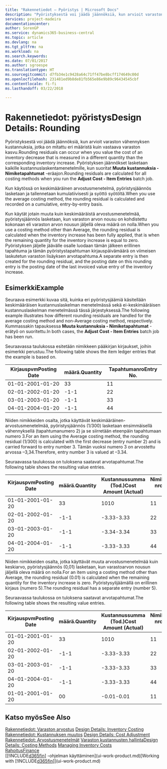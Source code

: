 ```yaml
---
title: "Rakennetiedot – Pyöristys | Microsoft Docs"
description: "Pyöristyksestä voi jäädä jäännöksiä, kun arvioit varaston vähennyksen kustannuksia, jotka on mitattu eri määristä, kuin vastaava varaston kasvu. Pyöristyksen jäännökset lasketaan kaikille kustannuslaskentamenetelmille, kun suoritat **Muuta kustannuksia - Nimiketapahtumat** -eräajon."
services: project-madeira
documentationcenter: 
author: SorenGP
ms.service: dynamics365-business-central
ms.topic: article
ms.devlang: na
ms.tgt_pltfrm: na
ms.workload: na
ms.search.keywords: 
ms.date: 07/01/2017
ms.author: sgroespe
ms.translationtype: HT
ms.sourcegitcommit: d7fb34e1c9428a64c71ff47be8bcff174649c00d
ms.openlocfilehash: 231481ed9b8de81fb565e86e9b89c96434545cbf
ms.contentlocale: fi-fi
ms.lasthandoff: 03/22/2018

---
```

# <a name="design-details-rounding"></a><span data-ttu-id="f02b6-104">Rakennetiedot: pyöristys</span><span class="sxs-lookup"><span data-stu-id="f02b6-104">Design Details: Rounding</span></span>
<span data-ttu-id="f02b6-105">Pyöristyksestä voi jäädä jäännöksiä, kun arvioit varaston vähennyksen kustannuksia, jotka on mitattu eri määristä kuin vastaava varaston kasvu.</span><span class="sxs-lookup"><span data-stu-id="f02b6-105">Rounding residuals can occur when you value the cost of an inventory decrease that is measured in a different quantity than the corresponding inventory increase.</span></span> <span data-ttu-id="f02b6-106">Pyöristyksen jäännökset lasketaan kaikille kustannuslaskentamenetelmille, kun suoritat **Muuta kustannuksia - Nimiketapahtumat** -eräajon.</span><span class="sxs-lookup"><span data-stu-id="f02b6-106">Rounding residuals are calculated for all costing methods when you run the **Adjust Cost - Item Entries** batch job.</span></span>  

 <span data-ttu-id="f02b6-107">Kun käytössä on keskimääräinen arvostusmenetelmä, pyöristysjäännös lasketaan ja tallennetaan kumulatiivisesti ja syöttö syötöltä.</span><span class="sxs-lookup"><span data-stu-id="f02b6-107">When you use the average costing method, the rounding residual is calculated and recorded on a cumulative, entry-by-entry basis.</span></span>  

 <span data-ttu-id="f02b6-108">Kun käytät jotain muuta kuin keskimääräistä arvostusmenetelmää, pyöristysjäännös lasketaan, kun varaston arvon nousu on kohdistettu kokonaan eli varaston arvon nousun jäljellä oleva määrä on nolla.</span><span class="sxs-lookup"><span data-stu-id="f02b6-108">When you use a costing method other than Average, the rounding residual is calculated when the inventory increase has been fully applied, that is when the remaining quantity for the inventory increase is equal to zero.</span></span> <span data-ttu-id="f02b6-109">Pyöristyksen jäljelle jäävälle osalle luodaan tämän jälkeen erillinen tapahtuma ja tämän pyöristystapahtuman kirjauspäivämäärä on viimeisen laskutetun varaston lisäyksen arvotapahtuma.</span><span class="sxs-lookup"><span data-stu-id="f02b6-109">A separate entry is then created for the rounding residual, and the posting date on this rounding entry is the posting date of the last invoiced value entry of the inventory increase.</span></span>  

## <a name="example"></a><span data-ttu-id="f02b6-110">Esimerkki</span><span class="sxs-lookup"><span data-stu-id="f02b6-110">Example</span></span>  
 <span data-ttu-id="f02b6-111">Seuraava esimerkki kuvaa sitä, kuinka eri pyöristysjäämiä käsitellään keskimääräisen kustannuslaskelman menetelmässä sekä ei-keskimääräisen kustannuslaskelman menetelmässä tässä järjestyksessä.</span><span class="sxs-lookup"><span data-stu-id="f02b6-111">The following example illustrates how different rounding residuals are handled for the average costing method and non-Average costing method, respectively.</span></span> <span data-ttu-id="f02b6-112">Kummassakin tapauksessa **Muuta kustannuksia - Nimiketapahtumat** -erätyö on suoritettu.</span><span class="sxs-lookup"><span data-stu-id="f02b6-112">In both cases, the **Adjust Cost - Item Entries** batch job has been run.</span></span>  

 <span data-ttu-id="f02b6-113">Seuraavassa taulukossa esitetään nimikkeen pääkirjan kirjaukset, joihin esimerkki perustuu.</span><span class="sxs-lookup"><span data-stu-id="f02b6-113">The following table shows the item ledger entries that the example is based on.</span></span>  

|<span data-ttu-id="f02b6-114">Kirjauspvm</span><span class="sxs-lookup"><span data-stu-id="f02b6-114">Posting Date</span></span>|<span data-ttu-id="f02b6-115">määrä.</span><span class="sxs-lookup"><span data-stu-id="f02b6-115">Quantity</span></span>|<span data-ttu-id="f02b6-116">Tapahtumanro</span><span class="sxs-lookup"><span data-stu-id="f02b6-116">Entry No.</span></span>|  
|------------------|--------------|---------------|  
|<span data-ttu-id="f02b6-117">01-01-20</span><span class="sxs-lookup"><span data-stu-id="f02b6-117">01-01-20</span></span>|<span data-ttu-id="f02b6-118">3</span><span class="sxs-lookup"><span data-stu-id="f02b6-118">3</span></span>|<span data-ttu-id="f02b6-119">1</span><span class="sxs-lookup"><span data-stu-id="f02b6-119">1</span></span>|  
|<span data-ttu-id="f02b6-120">02-01-20</span><span class="sxs-lookup"><span data-stu-id="f02b6-120">02-01-20</span></span>|<span data-ttu-id="f02b6-121">-1</span><span class="sxs-lookup"><span data-stu-id="f02b6-121">-1</span></span>|<span data-ttu-id="f02b6-122">2</span><span class="sxs-lookup"><span data-stu-id="f02b6-122">2</span></span>|  
|<span data-ttu-id="f02b6-123">03-01-20</span><span class="sxs-lookup"><span data-stu-id="f02b6-123">03-01-20</span></span>|<span data-ttu-id="f02b6-124">-1</span><span class="sxs-lookup"><span data-stu-id="f02b6-124">-1</span></span>|<span data-ttu-id="f02b6-125">3</span><span class="sxs-lookup"><span data-stu-id="f02b6-125">3</span></span>|  
|<span data-ttu-id="f02b6-126">04-01-20</span><span class="sxs-lookup"><span data-stu-id="f02b6-126">04-01-20</span></span>|<span data-ttu-id="f02b6-127">-1</span><span class="sxs-lookup"><span data-stu-id="f02b6-127">-1</span></span>|<span data-ttu-id="f02b6-128">4</span><span class="sxs-lookup"><span data-stu-id="f02b6-128">4</span></span>|  

 <span data-ttu-id="f02b6-129">Niiden nimikkeiden osalta, jotka käyttävät keskimääräinen-arvostusmenetelmää, pyöristysjäännös (1/300) lasketaan ensimmäisellä vähennyksellä (tapahtumanumero 2) ja se siirretään eteenpäin tapahtumaan numero 3.</span><span class="sxs-lookup"><span data-stu-id="f02b6-129">For an item using the Average costing method, the rounding residual (1/300) is calculated with the first decrease (entry number 2) and is carried forward to entry number 3.</span></span> <span data-ttu-id="f02b6-130">Tämän vuoksi numero 3 on arvostettu arvossa –3,34.</span><span class="sxs-lookup"><span data-stu-id="f02b6-130">Therefore, entry number 3 is valued at –3.34.</span></span>  

 <span data-ttu-id="f02b6-131">Seuraavassa taulukossa on tuloksena saatavat arvotapahtumat.</span><span class="sxs-lookup"><span data-stu-id="f02b6-131">The following table shows the resulting value entries.</span></span>  

|<span data-ttu-id="f02b6-132">Kirjauspvm</span><span class="sxs-lookup"><span data-stu-id="f02b6-132">Posting Date</span></span>|<span data-ttu-id="f02b6-133">määrä.</span><span class="sxs-lookup"><span data-stu-id="f02b6-133">Quantity</span></span>|<span data-ttu-id="f02b6-134">Kustannussumma (Tod.)</span><span class="sxs-lookup"><span data-stu-id="f02b6-134">Cost Amount (Actual)</span></span>|<span data-ttu-id="f02b6-135">Nimiketapahtuman nro</span><span class="sxs-lookup"><span data-stu-id="f02b6-135">Item Ledger Entry No.</span></span>|<span data-ttu-id="f02b6-136">Tapahtumanro</span><span class="sxs-lookup"><span data-stu-id="f02b6-136">Entry No.</span></span>|  
|------------------|--------------|----------------------------|---------------------------|---------------|  
|<span data-ttu-id="f02b6-137">01-01-20</span><span class="sxs-lookup"><span data-stu-id="f02b6-137">01-01-20</span></span>|<span data-ttu-id="f02b6-138">3</span><span class="sxs-lookup"><span data-stu-id="f02b6-138">3</span></span>|<span data-ttu-id="f02b6-139">10</span><span class="sxs-lookup"><span data-stu-id="f02b6-139">10</span></span>|<span data-ttu-id="f02b6-140">1</span><span class="sxs-lookup"><span data-stu-id="f02b6-140">1</span></span>|<span data-ttu-id="f02b6-141">1</span><span class="sxs-lookup"><span data-stu-id="f02b6-141">1</span></span>|  
|<span data-ttu-id="f02b6-142">02-01-20</span><span class="sxs-lookup"><span data-stu-id="f02b6-142">02-01-20</span></span>|<span data-ttu-id="f02b6-143">-1</span><span class="sxs-lookup"><span data-stu-id="f02b6-143">-1</span></span>|<span data-ttu-id="f02b6-144">-3.33</span><span class="sxs-lookup"><span data-stu-id="f02b6-144">-3.33</span></span>|<span data-ttu-id="f02b6-145">2</span><span class="sxs-lookup"><span data-stu-id="f02b6-145">2</span></span>|<span data-ttu-id="f02b6-146">2</span><span class="sxs-lookup"><span data-stu-id="f02b6-146">2</span></span>|  
|<span data-ttu-id="f02b6-147">03-01-20</span><span class="sxs-lookup"><span data-stu-id="f02b6-147">03-01-20</span></span>|<span data-ttu-id="f02b6-148">-1</span><span class="sxs-lookup"><span data-stu-id="f02b6-148">-1</span></span>|<span data-ttu-id="f02b6-149">-3.34</span><span class="sxs-lookup"><span data-stu-id="f02b6-149">-3.34</span></span>|<span data-ttu-id="f02b6-150">3</span><span class="sxs-lookup"><span data-stu-id="f02b6-150">3</span></span>|<span data-ttu-id="f02b6-151">3</span><span class="sxs-lookup"><span data-stu-id="f02b6-151">3</span></span>|  
|<span data-ttu-id="f02b6-152">04-01-20</span><span class="sxs-lookup"><span data-stu-id="f02b6-152">04-01-20</span></span>|<span data-ttu-id="f02b6-153">-1</span><span class="sxs-lookup"><span data-stu-id="f02b6-153">-1</span></span>|<span data-ttu-id="f02b6-154">-3.33</span><span class="sxs-lookup"><span data-stu-id="f02b6-154">-3.33</span></span>|<span data-ttu-id="f02b6-155">4</span><span class="sxs-lookup"><span data-stu-id="f02b6-155">4</span></span>|<span data-ttu-id="f02b6-156">4</span><span class="sxs-lookup"><span data-stu-id="f02b6-156">4</span></span>|  

 <span data-ttu-id="f02b6-157">Niiden nimikkeiden osalta, jotka käyttävät muuta arvostusmenetelmää kuin keskiarvo, pyöristysjäännös (0,01) lasketaan, kun varastoarvon nousun jäljellä oleva määrä on nolla.</span><span class="sxs-lookup"><span data-stu-id="f02b6-157">For an item using a costing method other than Average, the rounding residual (0.01) is calculated when the remaining quantity for the inventory increase is zero.</span></span> <span data-ttu-id="f02b6-158">Pyöristysylijäämällä on erillinen kirjaus (numero 5).</span><span class="sxs-lookup"><span data-stu-id="f02b6-158">The rounding residual has a separate entry (number 5).</span></span>  

 <span data-ttu-id="f02b6-159">Seuraavassa taulukossa on tuloksena saatavat arvotapahtumat.</span><span class="sxs-lookup"><span data-stu-id="f02b6-159">The following table shows the resulting value entries.</span></span>  

|<span data-ttu-id="f02b6-160">Kirjauspvm</span><span class="sxs-lookup"><span data-stu-id="f02b6-160">Posting Date</span></span>|<span data-ttu-id="f02b6-161">määrä.</span><span class="sxs-lookup"><span data-stu-id="f02b6-161">Quantity</span></span>|<span data-ttu-id="f02b6-162">Kustannussumma (Tod.)</span><span class="sxs-lookup"><span data-stu-id="f02b6-162">Cost Amount (Actual)</span></span>|<span data-ttu-id="f02b6-163">Nimiketapahtuman nro</span><span class="sxs-lookup"><span data-stu-id="f02b6-163">Item Ledger Entry No.</span></span>|<span data-ttu-id="f02b6-164">Tapahtumanro</span><span class="sxs-lookup"><span data-stu-id="f02b6-164">Entry No.</span></span>|  
|------------------|--------------|----------------------------|---------------------------|---------------|  
|<span data-ttu-id="f02b6-165">01-01-20</span><span class="sxs-lookup"><span data-stu-id="f02b6-165">01-01-20</span></span>|<span data-ttu-id="f02b6-166">3</span><span class="sxs-lookup"><span data-stu-id="f02b6-166">3</span></span>|<span data-ttu-id="f02b6-167">10</span><span class="sxs-lookup"><span data-stu-id="f02b6-167">10</span></span>|<span data-ttu-id="f02b6-168">1</span><span class="sxs-lookup"><span data-stu-id="f02b6-168">1</span></span>|<span data-ttu-id="f02b6-169">1</span><span class="sxs-lookup"><span data-stu-id="f02b6-169">1</span></span>|  
|<span data-ttu-id="f02b6-170">02-01-20</span><span class="sxs-lookup"><span data-stu-id="f02b6-170">02-01-20</span></span>|<span data-ttu-id="f02b6-171">-1</span><span class="sxs-lookup"><span data-stu-id="f02b6-171">-1</span></span>|<span data-ttu-id="f02b6-172">-3.33</span><span class="sxs-lookup"><span data-stu-id="f02b6-172">-3.33</span></span>|<span data-ttu-id="f02b6-173">2</span><span class="sxs-lookup"><span data-stu-id="f02b6-173">2</span></span>|<span data-ttu-id="f02b6-174">2</span><span class="sxs-lookup"><span data-stu-id="f02b6-174">2</span></span>|  
|<span data-ttu-id="f02b6-175">03-01-20</span><span class="sxs-lookup"><span data-stu-id="f02b6-175">03-01-20</span></span>|<span data-ttu-id="f02b6-176">-1</span><span class="sxs-lookup"><span data-stu-id="f02b6-176">-1</span></span>|<span data-ttu-id="f02b6-177">-3.33</span><span class="sxs-lookup"><span data-stu-id="f02b6-177">-3.33</span></span>|<span data-ttu-id="f02b6-178">3</span><span class="sxs-lookup"><span data-stu-id="f02b6-178">3</span></span>|<span data-ttu-id="f02b6-179">3</span><span class="sxs-lookup"><span data-stu-id="f02b6-179">3</span></span>|  
|<span data-ttu-id="f02b6-180">04-01-20</span><span class="sxs-lookup"><span data-stu-id="f02b6-180">04-01-20</span></span>|<span data-ttu-id="f02b6-181">-1</span><span class="sxs-lookup"><span data-stu-id="f02b6-181">-1</span></span>|<span data-ttu-id="f02b6-182">-3.33</span><span class="sxs-lookup"><span data-stu-id="f02b6-182">-3.33</span></span>|<span data-ttu-id="f02b6-183">4</span><span class="sxs-lookup"><span data-stu-id="f02b6-183">4</span></span>|<span data-ttu-id="f02b6-184">4</span><span class="sxs-lookup"><span data-stu-id="f02b6-184">4</span></span>|  
|<span data-ttu-id="f02b6-185">01-01-20</span><span class="sxs-lookup"><span data-stu-id="f02b6-185">01-01-20</span></span>|<span data-ttu-id="f02b6-186">0</span><span class="sxs-lookup"><span data-stu-id="f02b6-186">0</span></span>|<span data-ttu-id="f02b6-187">-0.01</span><span class="sxs-lookup"><span data-stu-id="f02b6-187">-0.01</span></span>|<span data-ttu-id="f02b6-188">1</span><span class="sxs-lookup"><span data-stu-id="f02b6-188">1</span></span>|<span data-ttu-id="f02b6-189">5</span><span class="sxs-lookup"><span data-stu-id="f02b6-189">5</span></span>|  

## <a name="see-also"></a><span data-ttu-id="f02b6-190">Katso myös</span><span class="sxs-lookup"><span data-stu-id="f02b6-190">See Also</span></span>  
 <span data-ttu-id="f02b6-191">[Rakennetiedot: Varaston arvostus](design-details-inventory-costing.md) </span><span class="sxs-lookup"><span data-stu-id="f02b6-191">[Design Details: Inventory Costing](design-details-inventory-costing.md) </span></span>  
 <span data-ttu-id="f02b6-192">[Rakennetiedot: Kustannuksen muutos](design-details-cost-adjustment.md) </span><span class="sxs-lookup"><span data-stu-id="f02b6-192">[Design Details: Cost Adjustment](design-details-cost-adjustment.md) </span></span>  
 <span data-ttu-id="f02b6-193">[Rakennetiedot: Arvostusmenetelmät](design-details-costing-methods.md) [Varaston kustannusten hallinta](finance-manage-inventory-costs.md)</span><span class="sxs-lookup"><span data-stu-id="f02b6-193">[Design Details: Costing Methods](design-details-costing-methods.md) [Managing Inventory Costs](finance-manage-inventory-costs.md)</span></span>  
 [<span data-ttu-id="f02b6-194">Rahoitus</span><span class="sxs-lookup"><span data-stu-id="f02b6-194">Finance</span></span>](finance.md)  
 <span data-ttu-id="f02b6-195">[[!INCLUDE[d365fin](includes/d365fin_md.md)] -ohjelman käyttäminen](ui-work-product.md)</span><span class="sxs-lookup"><span data-stu-id="f02b6-195">[Working with [!INCLUDE[d365fin](includes/d365fin_md.md)]](ui-work-product.md)</span></span>

